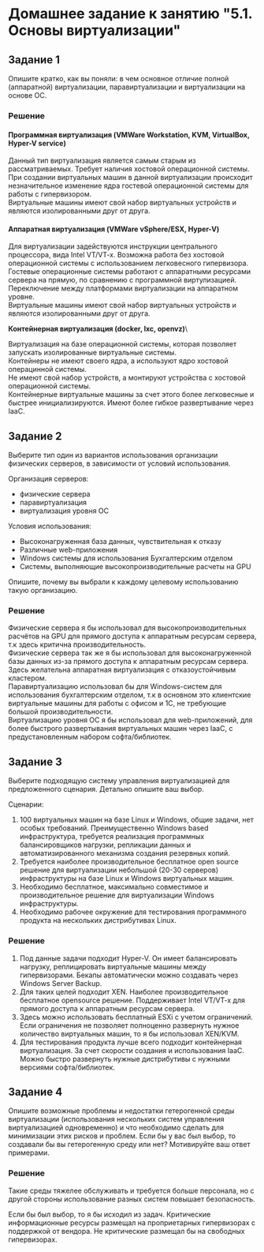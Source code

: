 # Домашнее задание к занятию "5.1. Основы виртуализации"

## Задание 1

Опишите кратко, как вы поняли: в чем основное отличие полной (аппаратной) виртуализации, паравиртуализации и виртуализации на основе ОС.

### Решение
#### Программная виртуализация (VMWare Workstation, KVM, VirtualBox, Hyper-V service)
Данный тип виртуализация является самым старым из рассматриваемых. Требует наличия хостовой операционной системы.\
При создании виртуальных машин в данной виртуализации происходит незначительное изменение ядра гостевой операционной системы для работы с гипервизором.\
Виртуальные машины имеют свой набор виртуальных устройств и являются изолированными друг от друга.

#### Аппаратная виртуализация (VMWare vSphere/ESX, Hyper-V)
Для виртуализации задействуются инструкции центрального процессора, вида Intel VT/VT-x.
Возможна работа без хостовой операционной системы с использованием легковесного гипервизора. \
Гостевые операционные системы работают с аппаратными ресурсами сервера на прямую, по сравнению с программной виртулизацией.\
Переключение между платформами виртуализации на аппаратном уровне.\
Виртуальные машины имеют свой набор виртуальных устройств и являются изолированными друг от друга.

**Контейнерная виртуализация (docker, lxc, openvz)**\

Виртуализация на базе операционной системы, которая позволяет запускать изолированные виртуальные системы.\
Контейнеры не имеют своего ядра, а используют ядро хостовой операцинной системы.\
Не имеют свой набор устройств, а монтируют устройства с хостовой операционной системы.\
Контейнерные виртуальные машины за счет этого более легковесные и быстрее инициализируются. Имеют более гибкое развертывание через IaaC.

## Задание 2
Выберите тип один из вариантов использования организации физических серверов, в зависимости от условий использования.

Организация серверов:
- физические сервера
- паравиртуализация
- виртуализация уровня ОС

Условия использования:

- Высоконагруженная база данных, чувствительная к отказу
- Различные web-приложения
- Windows системы для использования Бухгалтерским отделом 
- Системы, выполняющие высокопроизводительные расчеты на GPU

Опишите, почему вы выбрали к каждому целевому использованию такую организацию.

### Решение

Физические сервера я бы использовал для высокопроизводительных расчётов на GPU для прямого доступа к аппаратным ресурсам сервера, т.к здесь критична производительность.\
Физические сервера так же я бы использовал для высоконагруженной базы данных из-за прямого доступа к аппаратным ресурсам сервера. Здесь желательна аппаратная виртуализация с отказоустойчивым кластером.\
Паравиртуализацию использовал бы для Windows-систем для использования бухгалтерским отделом, т.к в основном это клиентские виртуальные машины для работы с офисом и 1С, не требующие большой производительности.\
Виртуализацию уровня ОС я бы использовал для web-приложений, для более быстрого развертывания виртуальных машин через IaaC, с предустановленным набором софта/библиотек.

## Задание 3

Выберите подходящую систему управления виртуализацией для предложенного сценария. Детально опишите ваш выбор.

Сценарии:

1. 100 виртуальных машин на базе Linux и Windows, общие задачи, нет особых требований. Преимущественно Windows based инфраструктура, требуется реализация программных балансировщиков нагрузки, репликации данных и автоматизированного механизма создания резервных копий.
2. Требуется наиболее производительное бесплатное open source решение для виртуализации небольшой (20-30 серверов) инфраструктуры на базе Linux и Windows виртуальных машин.
3. Необходимо бесплатное, максимально совместимое и производительное решение для виртуализации Windows инфраструктуры.
4. Необходимо рабочее окружение для тестирования программного продукта на нескольких дистрибутивах Linux.


### Решение

1. Под данные задачи подходит Hyper-V. Он имеет балансировать нагрузку, реплицировать виртуальные машины между гипервизорами. Бекапы автоматически можно создавать через Windows Server Backup.
2. Для таких целей подходит XEN. Наиболее производительное бесплатное opensource решение. Поддерживает Intel VT/VT-x для прямого доступа к аппаратным ресурсам сервера.
3. Здесь можно использовать бесплатный ESXi с учетом ограничений. Если ограничения не позволяет полноценно развернуть нужное количество виртуальных машин, то я бы использовал XEN/KVM.
4. Для тестирования продукта лучше всего подходит контейнерная виртуализация. За счет скорости создания и использования IaaC. Можно быстро развернуть нужные дистрибутивы с нужными версиями софта/библиотек.

## Задание 4

Опишите возможные проблемы и недостатки гетерогенной среды виртуализации (использования нескольких систем управления виртуализацией одновременно) и что необходимо сделать для минимизации этих рисков и проблем. Если бы у вас был выбор, то создавали бы вы гетерогенную среду или нет? Мотивируйте ваш ответ примерами.

### Решение
Такие среды тяжелее обслуживать и требуется больше персонала, но с другой стороны использование разных систем повышает безопасность.

Если бы был выбор, то я бы исходил из задач. Критические информационные ресурсы размещал на проприетарных гипервизорах с поддержкой от вендора. Не критические размещал бы на свободных гипервизорах.